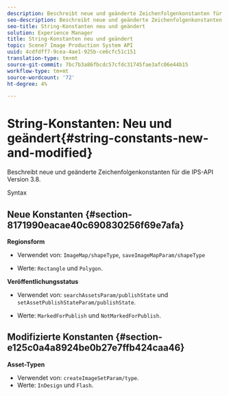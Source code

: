 ```yaml
---
description: Beschreibt neue und geänderte Zeichenfolgenkonstanten für die IPS-API Version 3.8.
seo-description: Beschreibt neue und geänderte Zeichenfolgenkonstanten für die IPS-API Version 3.8.
seo-title: String-Konstanten neu und geändert
solution: Experience Manager
title: String-Konstanten neu und geändert
topic: Scene7 Image Production System API
uuid: 4cdfdff7-9cea-4ae1-925b-ce6cfc51c151
translation-type: tm+mt
source-git-commit: 7bc7b3a86fbcdc57cfdc31745fae3afc06e44b15
workflow-type: tm+mt
source-wordcount: '72'
ht-degree: 4%

---
```



# String-Konstanten: Neu und geändert{#string-constants-new-and-modified}

Beschreibt neue und geänderte Zeichenfolgenkonstanten für die IPS-API Version 3.8.

Syntax

## Neue Konstanten {#section-8171990eacae40c690830256f69e7afa}

**Regionsform**

* Verwendet von: `ImageMap/shapeType`, `saveImageMapParam/shapeType`

* Werte: `Rectangle` und `Polygon`.

**Veröffentlichungsstatus**

* Verwendet von: `searchAssetsParam/publishState` und `setAssetPublishStateParam/publishState`.

* Werte: `MarkedForPublish` und `NotMarkedForPublish`.

## Modifizierte Konstanten {#section-e125c0a4a8924be0b27e7ffb424caa46}

**Asset-Typen**

* Verwendet von: `createImageSetParam/type`.
* Werte: `InDesign` und `Flash`.

